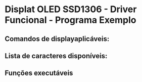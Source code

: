 # Displat OLED SSD1306 - Driver Funcional - Programa Exemplo

## Comandos de displayaplicáveis:






## Lista de caracteres disponíveis:




## Funções executáveis


